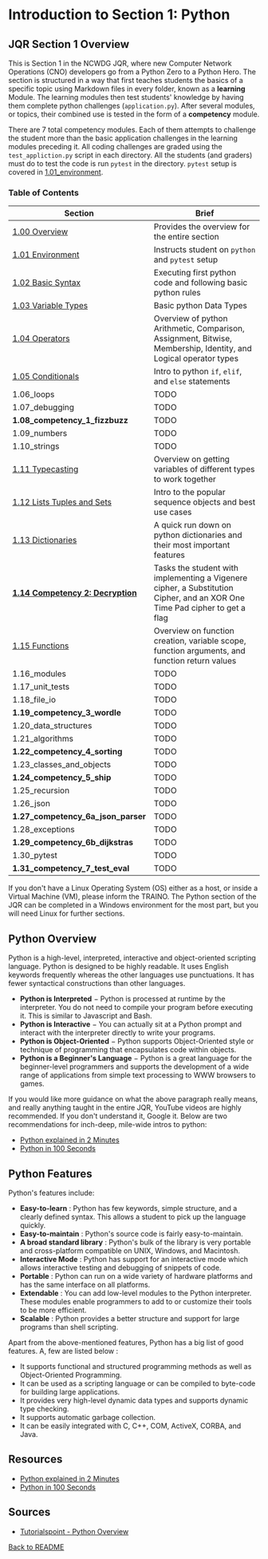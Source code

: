 # Introduction to Section 1: Python


## JQR Section 1 Overview

This is Section 1 in the NCWDG JQR, where new Computer Network Operations (CNO) developers go from a Python Zero to a Python Hero. The section is structured in a way that first teaches students the basics of a specific topic using Markdown files in every folder, known as a **learning** Module. The learning modules then test students' knowledge by having them complete python challenges (`application.py`). After several modules, or topics, their combined use is tested in the form of a **competency** module.

There are 7 total competency modules. Each of them attempts to challenge the student more than the basic application challenges in the learning modules preceding it. All coding challenges are graded using the `test_appliction.py` script in each directory. All the students (and graders) must do to test the code is run `pytest` in the directory. `pytest` setup is covered in [1.01_environment](../1.01_environment/environment.md).

### Table of Contents

|     Section    |   Brief   |
-----------------|-----------|
| [1.00 Overview](../1.00_overview/README.MD)  | Provides the overview for the entire section |
| [1.01 Environment](../1.01_environment/README.md) | Instructs student on `python` and `pytest` setup | 
| [1.02 Basic Syntax](../1.02_basic_syntax/README.md)  | Executing first python code and following basic python rules | 
| [1.03 Variable Types](../1.03_variable_types/README.md)  | Basic python Data Types |
| [1.04 Operators](../1.04_operators/README.md)  | Overview of python Arithmetic, Comparison, Assignment, Bitwise, Membership, Identity, and Logical operator types | 
| [1.05 Conditionals](../1.05_conditionals/README.md) | Intro to python `if`, `elif`, and `else` statements |
| 1.06_loops  | TODO |
| 1.07_debugging  | TODO |
| **1.08_competency_1_fizzbuzz**  | TODO |
| 1.09_numbers  | TODO |
| 1.10_strings  | TODO |
| [1.11 Typecasting](../1.11_typecasting/README.md)  | Overview on getting variables of different types to work together | 
| [1.12 Lists Tuples and Sets](../1.12_lists_tuples_and_sets/README.md)  | Intro to the popular sequence objects and best use cases |
| [1.13 Dictionaries](../1.13_dictionaries/README.md)  | A quick run down on python dictionaries and their most important features |
| **[1.14 Competency 2: Decryption](../1.14_competency_2_decryption/README.md)**  | Tasks the student with implementing a Vigenere cipher, a Substitution Cipher, and an XOR One Time Pad cipher to get a flag |
| [1.15 Functions](../1.15_functions/README.md)  | Overview on function creation, variable scope, function arguments, and function return values |
| 1.16_modules  | TODO |
| 1.17_unit_tests  | TODO |
| 1.18_file_io  | TODO |
| **1.19_competency_3_wordle**  | TODO |
| 1.20_data_structures  | TODO |
| 1.21_algorithms  | TODO |
| **1.22_competency_4_sorting**  | TODO |
| 1.23_classes_and_objects  | TODO |
| **1.24_competency_5_ship**  | TODO |
| 1.25_recursion  | TODO |
| 1.26_json  | TODO |
| **1.27_competency_6a_json_parser**  | TODO |
| 1.28_exceptions  | TODO |
| **1.29_competency_6b_dijkstras**  | TODO |
| 1.30_pytest  | TODO |
| **1.31_competency_7_test_eval**  | TODO |

If you don't have a Linux Operating System (OS) either as a host, or inside a Virtual Machine (VM), please inform the TRAINO. The Python section of the JQR can be completed in a Windows environment for the most part, but you will need Linux for further sections.

## Python Overview

Python is a high-level, interpreted, interactive and object-oriented scripting language. Python is designed to be highly readable. It uses English keywords frequently whereas the other languages use punctuations. It has fewer syntactical constructions than other languages.

-   **Python is Interpreted** − Python is processed at runtime by the interpreter. You do not need to compile your program before executing it. This is similar to Javascript and Bash.
-   **Python is Interactive** − You can actually sit at a Python prompt and interact with the interpreter directly to write your programs.
-   **Python is Object-Oriented** − Python supports Object-Oriented style or technique of programming that encapsulates code within objects.
-   **Python is a Beginner's Language** − Python is a great language for the beginner-level programmers and supports the development of a wide range of applications from simple text processing to WWW browsers to games.

If you would like more guidance on what the above paragraph really means, and really anything taught in the entire JQR, YouTube videos are highly recommended. If you don't understand it, Google it. Below are two recommendations for inch-deep, mile-wide intros to python:
- [Python explained in 2 Minutes](https://youtu.be/QoIRX37VZpo)
- [Python in 100 Seconds](https://www.youtube.com/watch?v=x7X9w_GIm1s)


## Python Features

Python's features include:
-   **Easy-to-learn** : Python has few keywords, simple structure, and a clearly defined syntax. This allows a student to pick up the language quickly.
-   **Easy-to-maintain** : Python's source code is fairly easy-to-maintain.
-   **A broad standard library** : Python's bulk of the library is very portable and cross-platform compatible on UNIX, Windows, and Macintosh.
-   **Interactive Mode** : Python has support for an interactive mode which allows interactive testing and debugging of snippets of code.
-   **Portable** : Python can run on a wide variety of hardware platforms and has the same interface on all platforms.
-   **Extendable** : You can add low-level modules to the Python interpreter. These modules enable programmers to add to or customize their tools to be more efficient.
-   **Scalable** : Python provides a better structure and support for large programs than shell scripting.
    

Apart from the above-mentioned features, Python has a big list of good features. A, few are listed below :
-   It supports functional and structured programming methods as well as Object-Oriented Programming.
-   It can be used as a scripting language or can be compiled to byte-code for building large applications.
-   It provides very high-level dynamic data types and supports dynamic type checking.
-   It supports automatic garbage collection.
-   It can be easily integrated with C, C++, COM, ActiveX, CORBA, and Java.


## Resources
- [Python explained in 2 Minutes](https://youtu.be/QoIRX37VZpo)
- [Python in 100 Seconds](https://www.youtube.com/watch?v=x7X9w_GIm1s)

## Sources

- [Tutorialspoint - Python Overview](https://www.tutorialspoint.com/python3/python_overview.htm)

[Back to README](README.md)
